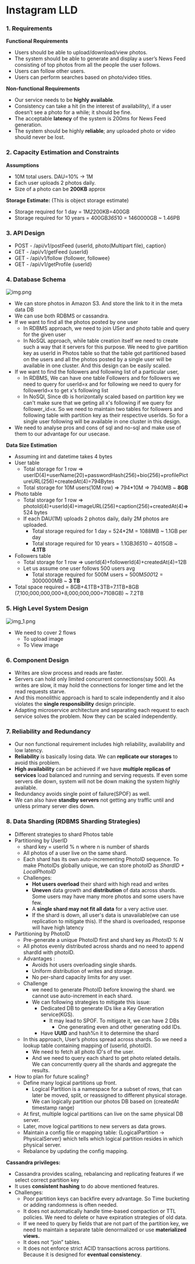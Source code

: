 # Instagram LLD

### 1. Requirements
**Functional Requirements**
- Users should be able to upload/download/view photos. 
- The system should be able to generate and display a user’s News Feed consisting of top photos
  from all the people the user follows.
- Users can follow other users.
- Users can perform searches based on photo/video titles. 

**Non-functional Requirements**
- Our service needs to be **highly available**.
- Consistency can take a hit (in the interest of availability), if a user doesn’t see a photo for a
  while; it should be fine.
- The acceptable **latency** of the system is 200ms for News Feed generation.
- The system should be highly **reliable**; any uploaded photo or video should never be lost.

### 2. Capacity Estimation and Constraints
**Assumptions**
- 10M total users. DAU=10% -> 1M
- Each user uploads 2 photos daily.
- Size of a photo can be **200KB** approx

**Storage Estimate:** (This is object storage estimate)
- Storage required for 1 day = 1M*2*200KB=400GB
- Storage required for 10 years = 400GB*365*10 = 1460000GB ~ 1.46PB

### 3. API Design
- POST - /api/v1/postFeed {userId, photo(Multipart file), caption}
- GET - /api/v1/getFeed {userId}
- GET - /api/v1/follow {follower, followee}
- GET - /api/v1/getProfile {userId}

### 4. Database Schema
![img.png](DB.png)

- We can store photos in Amazon S3. And store the link to it in the meta data DB
- We can use both RDBMS or cassandra.
- If we want to find all the photos posted by one user
  - In RDBMS approach, we need to join USer and photo table and query for the given user
  - In NoSQL approach, while table creation itself we need to create such a way that it servers for this purpose. We need to give partition key as userId in Photos table so that the table got partitioned based on the users and all the photos posted by a single user will be available in one cluster. And this design can be easily scaled.
- If we want to find the followers and following list of a particular user,
  - In RDBMS, We can have one table Followers and for followers we need to query for userId=x and for following we need to query for followerId=x to get x's following list
  - In NoSQl, Since db is horizontally scaled based on partition key we can't make sure that we geting all x's following if we query for follower_id=x. So we need to maintain two tables for followers and following table with partition key as their respective userIds. So for a single user following will be available in one cluster in this design.
- We need to analyse pros and cons of sql and no-sql and make use of them to our advantage for our usecase.

**Data Size Estimation**
- Assuming int and datetime takes 4 bytes
- User table
  - Total storage for 1 row => userID(4)+userName(20)+passwordHash(256)+bio(256)+profilePictureURL(256)+createdAt(4)=794Bytes
  - Total storage for 10M users(10M row) => 794*10M => 7940MB ~ **8GB**
- Photo table
  - Total storage for 1 row => photoId(4)+userId(4)+imageURL(256)+caption(256)+createdAt(4)=>524 bytes
  - If each DAU(1M) uploads 2 photos daily, daily 2M photos are uploaded.
    - Total storage required for 1 day = 524*2M = 1088MB ~ 1.1GB per day
    - Total storage required for 10 years = 1.1GB*365*10 ~ 4015GB ~ **4.1TB**
- Followers table
  - Total storage for 1 row => userId(4)+followerId(4)+createdAt(4)=12B
  - Let us assume one user follows 500 users avg
    - Total storage required for 500M users = 500M*500*12 = 3000000MB ~ **3 TB**
- Total space required = 8GB+4.1TB+3TB=7.1TB+8GB (7,100,000,000,000+8,000,000,000=7108GB) ~ 7.2TB

### 5. High Level System Design
![img_1.png](init.png)
- We need to cover 2 flows
  - To upload image
  - To View image

### 6. Component Design
- Writes are slow process and reads are faster. 
- Servers can hold only limited concurrent connections(say 500). As writes are slow, it may hold the connections for longer time and let the read requests starve.
- And this monolithic approach is hard to scale independently and it also violates the **single responsibility** design principle.
- Adapting microservice architecture and separating each request to each service solves the problem. Now they can be scaled independently.

### 7. Reliability and Redundancy
- Our non functional requirement includes high reliability, availability and low latency.
- **Reliability** is basically losing data. We can **replicate our storages** to avoid this problem.
- **High availability** can be achieved if we have **multiple replicas of services** load balanced and running and serving requests. If even some servers die down, system will not be down making the system highly available.
- Redundancy avoids single point of failure(SPOF) as well.
- We can also have **standby servers** not getting any traffic until and unless primary server dies down.

### 8. Data Sharding (RDBMS Sharding Strategies)
- Different strategies to shard Photos table
- Partitioning by UserID
  - shard key = userId % n where n is number of shards
  - All photos of a user live on the same shard.
  - Each shard has its own auto-incrementing PhotoID sequence. To make PhotoIDs globally unique, we can store photoID as _ShardID + LocalPhotoID_
  - Challenges:
    - **Hot users overload** their shard with high read and writes
    - **Uneven** data growth and **distribution** of data across shards. Some users may have many more photos and some users have few.
    - A **single shard may not fit all data** for a very active user.
    - If the shard is down, all user's data is unavailable(we can use replication to mitigate this). If the shard is overloaded, response will have high latency
- Partitioning by PhotoID
  - Pre-generate a unique PhotoID first and shard key as _PhotoID % N_
  - All photos evenly distributed across shards and no need to append shardId with photoID.
  - Advantages : 
    - Avoids hot users overloading single shards.
    - Uniform distribution of writes and storage.
    - No per-shard capacity limits for any user.
  - Challenge
    - we need to generate PhotoID before knowing the shard. we cannot use auto-increment in each shard.
    - We can following strategies to mitigate this issue:
      - Dedicated DB to generate IDs like a Key Generation service(KGS).
        - It may lead to SPOF. To mitigate it, we can have 2 DBs
          - One generating even and other generating odd IDs.
      - Have **UUID** and hash%n it to determine the shard
  - In this approach, User’s photos spread across shards. So we need a lookup table containing mapping of (userId, photoID).
    - We need to fetch all photo ID's of the user.
    - And we need to query each shard to get photo related details. We can concurrently query all the shards and aggregate the results.
- How to plan for future scaling?
  - Define many logical partitions up front.
    - Logical Partition is a namespace for a subset of rows, that can later be moved, split, or reassigned to different physical storage. 
    - We can logically partition our photos DB based on (createdAt timestamp range)
  - At first, multiple logical partitions can live on the same physical DB server. 
  - Later, move logical partitions to new servers as data grows. 
  - Maintain a config file or mapping table: {LogicalPartition -> PhysicalServer} which tells which logical partition resides in which physical server.
  - Rebalance by updating the config mapping.

**Cassandra privileges:**
- Cassandra provides scaling, rebalancing and replicating features if we select correct partition key
- It uses **consistent hashing** to do above mentioned features.
- Challenges:
  - Poor partition keys can backfire every advantage. So Time bucketing or adding randomness is often needed.
  - It does not automatically handle time-based compaction or TTL policies. We need to delete or have expiration strategies of old data.
  - If we need to query by fields that are not part of the partition key, we need to maintain a separate table denormalized or use  **materialized views.**
  - It does not “join” tables.
  - It does not enforce strict ACID transactions across partitions. Because it is designed for **eventual consistency**.